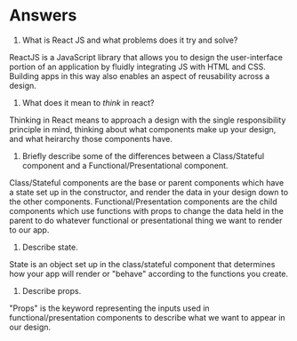 # Answers

1.  What is React JS and what problems does it try and solve?

ReactJS is a JavaScript library that allows you to design the user-interface portion of an application by fluidly integrating JS with HTML and CSS. Building apps in this way also enables an aspect of reusability across a design.

1.  What does it mean to _think_ in react?

Thinking in React means to approach a design with the single responsibility principle in mind, thinking about what components make up your design, and what heirarchy those components have.

1.  Briefly describe some of the differences between a Class/Stateful component and a Functional/Presentational component.

Class/Stateful components are the base or parent components which have a state set up in the constructor, and render the data in your design down to the other components.
Functional/Presentation components are the child components which use functions with props to change the data held in the parent to do whatever functional or presentational thing we want to render to our app.

1.  Describe state.

State is an object set up in the class/stateful component that determines how your app will render or "behave" according to the functions you create.

1.  Describe props.

"Props" is the keyword representing the inputs used in functional/presentation components to describe what we want to appear in our design.